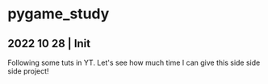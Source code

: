 # pygame_study

## 2022 10 28 | Init

Following some tuts in YT. Let's see how much time I can give this side side side project!
